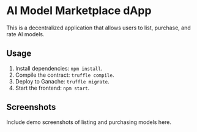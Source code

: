 # AI Model Marketplace dApp
This is a decentralized application that allows users to list, purchase, and rate AI models.

## Usage
1. Install dependencies: `npm install`.
2. Compile the contract: `truffle compile`.
3. Deploy to Ganache: `truffle migrate`.
4. Start the frontend: `npm start`.

## Screenshots
Include demo screenshots of listing and purchasing models here.